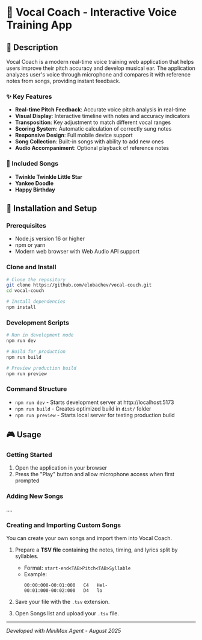 # 🎤 Vocal Coach - Interactive Voice Training App


## 📖 Description

Vocal Coach is a modern real-time voice training web application that helps users improve their pitch accuracy and develop musical ear. The application analyzes user's voice through microphone and compares it with reference notes from songs, providing instant feedback.

### ✨ Key Features

- **Real-time Pitch Feedback**: Accurate voice pitch analysis in real-time
- **Visual Display**: Interactive timeline with notes and accuracy indicators
- **Transposition**: Key adjustment to match different vocal ranges
- **Scoring System**: Automatic calculation of correctly sung notes
- **Responsive Design**: Full mobile device support
- **Song Collection**: Built-in songs with ability to add new ones
- **Audio Accompaniment**: Optional playback of reference notes

### 🎵 Included Songs

- **Twinkle Twinkle Little Star** 
- **Yankee Doodle**
- **Happy Birthday**


## 🚀 Installation and Setup

### Prerequisites

- Node.js version 16 or higher
- npm or yarn
- Modern web browser with Web Audio API support

### Clone and Install

```bash
# Clone the repository
git clone https://github.com/elobachev/vocal-couch.git
cd vocal-couch

# Install dependencies
npm install
```

### Development Scripts

```bash
# Run in development mode
npm run dev

# Build for production
npm run build

# Preview production build
npm run preview
```

### Command Structure

- `npm run dev` - Starts development server at http://localhost:5173
- `npm run build` - Creates optimized build in `dist/` folder
- `npm run preview` - Starts local server for testing production build

## 🎮 Usage

### Getting Started

1. Open the application in your browser
2. Press the "Play" button  and allow microphone access when first prompted


### Adding New Songs

....

### Creating and Importing Custom Songs

You can create your own songs and import them into Vocal Coach.

1. Prepare a **TSV file** containing the notes, timing, and lyrics split by syllables.  
   - Format: `start-end<TAB>Pitch<TAB>Syllable`  
   - Example:
     ```
     00:00:000-00:01:000   C4   Hel-
     00:01:000-00:02:000   D4   lo
     ```

2. Save your file with the `.tsv` extension.

3. Open Songs list and upload your `.tsv` file.


---

*Developed with MiniMax Agent - August 2025*
